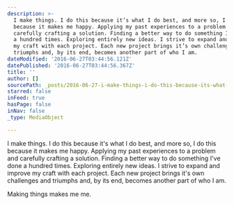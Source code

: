 ```yaml
---
description: >-
  I make things. I do this because it’s what I do best, and more so, I do this
  because it makes me happy. Applying my past experiences to a problem and
  carefully crafting a solution. Finding a better way to do something I’ve done
  a hundred times. Exploring entirely new ideas. I strive to expand and improve
  my craft with each project. Each new project brings it’s own challenges and
  triumphs and, by its end, becomes another part of who I am.
dateModified: '2016-06-27T03:44:56.121Z'
datePublished: '2016-06-27T03:44:56.367Z'
title: ''
author: []
sourcePath: _posts/2016-06-27-i-make-things-i-do-this-because-its-what-i-do-best-and-mo.md
starred: false
inFeed: true
hasPage: false
inNav: false
_type: MediaObject

---
```

I make things. I do this because it's what I do best, and more so, I do this because it makes me happy. Applying my past experiences to a problem and carefully crafting a solution. Finding a better way to do something I've done a hundred times. Exploring entirely new ideas. I strive to expand and improve my craft with each project. Each new project brings it's own challenges and triumphs and, by its end, becomes another part of who I am.

Making things makes me me.